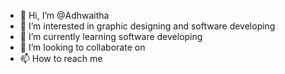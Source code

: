 - 👋 Hi, I’m @Adhwaitha
- 👀 I’m interested in graphic designing and software developing
- 🌱 I’m currently learning software developing
- 💞️ I’m looking to collaborate on 
- 📫 How to reach me 

<!---
Adhwaithaaaaa/Adhwaithaaaaa is a ✨ special ✨ repository because its `README.md` (this file) appears on your GitHub profile.
You can click the Preview link to take a look at your changes.
--->
